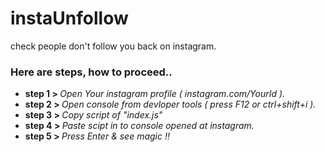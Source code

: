 # instaUnfollow
check people don't follow you back on instagram.
<h3>Here are steps, how to proceed..</h3>

<ul>  
<li><b>step 1 > </b> <i>Open Your instagram profile ( instagram.com/YourId ).</i></li>
<li><b>step 2 > </b> <i>Open console from devloper tools ( press F12 or ctrl+shift+i ).</i></li>
<li><b>step 3 > </b> <i>Copy script of  "index.js"</i></li>
<li><b>step 4 > </b> <i>Paste scipt in to console opened at instagram.</i></li>
<li><b>step 5 > </b> <i>Press Enter & see magic !!</i></li>
</ul>


